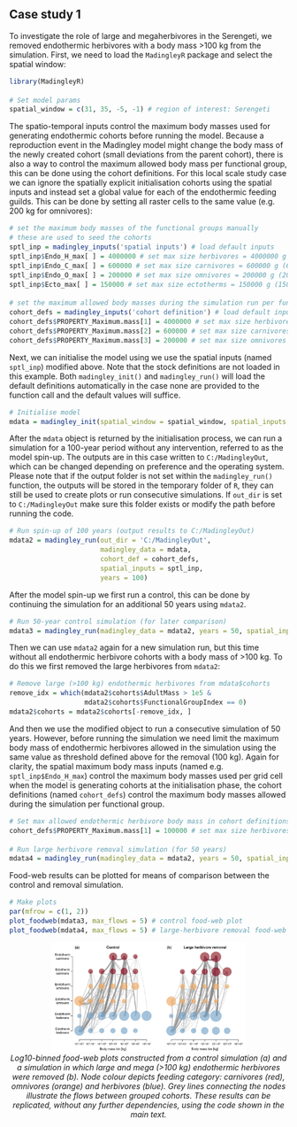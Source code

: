 ## Case study 1

To investigate the role of large and megaherbivores in the Serengeti, we removed endothermic herbivores with a body mass >100 kg from the simulation. First, we need to load the ```MadingleyR``` package and select the spatial window:

```R
library(MadingleyR)

# Set model params
spatial_window = c(31, 35, -5, -1) # region of interest: Serengeti
```

The spatio-temporal inputs control the maximum body masses used for generating endothermic cohorts before running the model. Because a reproduction event in the Madingley model might change the body mass of the newly created cohort (small deviations from the parent cohort), there is also a way to control the maximum allowed body mass per functional group, this can be done using the cohort definitions. For this local scale study case we can ignore the spatially explicit initialisation cohorts using the spatial inputs and instead set a global value for each of the endothermic feeding guilds. This can be done by setting all raster cells to the same value (e.g. 200 kg for omnivores):

```R
# set the maximum body masses of the functional groups manually 
# these are used to seed the cohorts
sptl_inp = madingley_inputs('spatial inputs') # load default inputs
sptl_inp$Endo_H_max[ ] = 4000000 # set max size herbivores = 4000000 g (4000 kg)
sptl_inp$Endo_C_max[ ] = 600000 # set max size carnivores = 600000 g (600 kg)
sptl_inp$Endo_O_max[ ] = 200000 # set max size omnivores = 200000 g (200 kg)
sptl_inp$Ecto_max[ ] = 150000 # set max size ectotherms = 150000 g (150 kg)

# set the maximum allowed body masses during the simulation run per functional group
cohort_defs = madingley_inputs('cohort definition') # load default inputs
cohort_defs$PROPERTY_Maximum.mass[1] = 4000000 # set max size herbivores = 4000000 g (4000 kg)
cohort_defs$PROPERTY_Maximum.mass[2] = 600000 # set max size carnivores = 600000 g (600 kg)
cohort_defs$PROPERTY_Maximum.mass[3] = 200000 # set max size omnivores = 200000 g (200 kg)
```

Next, we can initialise the model using we use the spatial inputs (named ```sptl_inp```) modified above. Note that the stock definitions are not loaded in this example. Both ```madingley_init()``` and ```madingley_run()``` will load the default definitions automatically in the case none are provided to the function call and the default values will suffice.

```R
# Initialise model
mdata = madingley_init(spatial_window = spatial_window, spatial_inputs = sptl_inp, cohort_def = cohort_defs)
```

After the ```mdata``` object is returned by the initialisation process, we can run a simulation for a 100-year period without any intervention, referred to as the model spin-up. The outputs are in this case written to ```C:/MadingleyOut```, which can be changed depending on preference and the operating system. Please note that if the output folder is not set within the ```madingley_run()``` function, the outputs will be stored in the temporary folder of ```R```, they can still be used to create plots or run consecutive simulations. If ```out_dir``` is set to ```C:/MadingleyOut``` make sure this folder exists or modify the path before running the code.

```R
# Run spin-up of 100 years (output results to C:/MadingleyOut)
mdata2 = madingley_run(out_dir = 'C:/MadingleyOut', 
                       madingley_data = mdata, 
                       cohort_def = cohort_defs,
                       spatial_inputs = sptl_inp, 
                       years = 100)
```
After the model spin-up we first run a control, this can be done by continuing the simulation for an additional 50 years using ```mdata2```.

```R
# Run 50-year control simulation (for later comparison)
mdata3 = madingley_run(madingley_data = mdata2, years = 50, spatial_inputs = sptl_inp, cohort_def = cohort_defs)
```
Then we can use ```mdata2``` again for a new simulation run, but this time without all endothermic herbivore cohorts with a body mass of >100 kg. To do this we first removed the large herbivores from ```mdata2```:

```R
# Remove large (>100 kg) endothermic herbivores from mdata$cohorts
remove_idx = which(mdata2$cohorts$AdultMass > 1e5 & 
                   mdata2$cohorts$FunctionalGroupIndex == 0)
mdata2$cohorts = mdata2$cohorts[-remove_idx, ]
```
And then we use the modified object to run a consecutive simulation of 50 years. However, before running the simulation we need limit the maximum body mass of endothermic herbivores allowed in the simulation using the same value as threshold defined above for the removal (100 kg). Again for clarity, the spatial maximum body mass inputs (named e.g.  ```sptl_inp$Endo_H_max```) control the maximum body masses used per grid cell when the model is generating cohorts at the initialisation phase, the cohort definitions (named ```cohort_defs```) control the maximum body masses allowed during the simulation per functional group.

```R
# Set max allowed endothermic herbivore body mass in cohort definitions
cohort_defs$PROPERTY_Maximum.mass[1] = 100000 # set max size herbivores = 100000 g (100 kg)

# Run large herbivore removal simulation (for 50 years)
mdata4 = madingley_run(madingley_data = mdata2, years = 50, spatial_inputs = sptl_inp, cohort_def = cohort_defs) 
```
Food-web results can be plotted for means of comparison between the control and removal simulation. 

```R
# Make plots
par(mfrow = c(1, 2))
plot_foodweb(mdata3, max_flows = 5) # control food-web plot
plot_foodweb(mdata4, max_flows = 5) # large-herbivore removal food-web plot
```
<!-- 
![](../Figures/fig5_2.png)
-->

<p align="center">
<img src="../Figures/fig5_2.png" alt="Fig5" width="70%"/>
<br>
<em>Log10-binned food-web plots constructed from a control simulation (a) and a simulation in which large and mega (>100 kg) endothermic herbivores were removed (b). Node colour depicts feeding category: carnivores (red), omnivores (orange) and herbivores (blue). Grey lines connecting the nodes illustrate the flows between grouped cohorts. These results can be replicated, without any further dependencies, using the code shown in the main text.</em>
<br>
<br>
<br>
</p>
